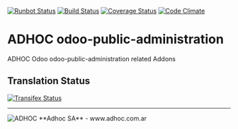 [![Runbot Status](http://runbot2.adhoc.com.ar/runbot/badge/flat/7/11.0.svg)](http://runbot2.adhoc.com.ar/runbot/repo/github-com-ingadhoc-odoo-public-administration-7)
[![Build Status](https://travis-ci.org/ingadhoc/odoo-public-administration.svg?branch=11.0)](https://travis-ci.org/ingadhoc/odoo-public-administration)
[![Coverage Status](https://coveralls.io/repos/ingadhoc/odoo-public-administration/badge.png?branch=11.0)](https://coveralls.io/r/ingadhoc/odoo-public-administration?branch=11.0)
[![Code Climate](https://codeclimate.com/github/ingadhoc/odoo-public-administration/badges/gpa.svg)](https://codeclimate.com/github/ingadhoc/odoo-public-administration)

# ADHOC odoo-public-administration

ADHOC Odoo odoo-public-administration related Addons

[//]: # (addons)
[//]: # (end addons)

Translation Status
------------------
[![Transifex Status](https://www.transifex.com/projects/p/ingadhoc-odoo-public-administration-11-0/chart/image_png)](https://www.transifex.com/projects/p/ingadhoc-odoo-public-administration-11-0)

----

<img alt="ADHOC" src="http://fotos.subefotos.com/83fed853c1e15a8023b86b2b22d6145bo.png" />
**Adhoc SA** - www.adhoc.com.ar
